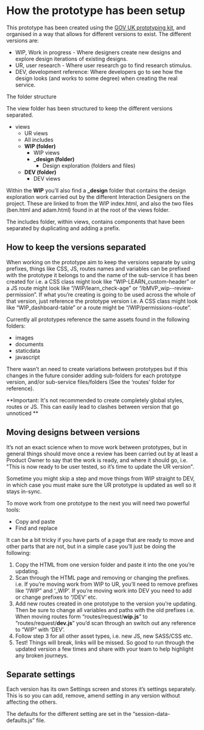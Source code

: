 # How the prototype has been setup

This prototype has been created using the [GOV UK prototyping kit](https://prototype-kit.service.gov.uk/docs/create-new-prototype), and organised in a way that allows for different versions to exist. The different versions are:

- WIP, Work in progress - Where designers create new designs and explore design iterations of existing designs. 
- UR, user research - Where user research go to find research stimulus.
- DEV, development reference: Where developers go to see how the design looks (and works to some degree) when creating the real service.

The folder structure

The view folder has been structured to keep the different versions separated.

- views
	- UR views
	- All includes
	- **WIP (folder)**
		- WIP views
		- **_design (folder)**
			- Design exploration (folders and files)
	- **DEV (folder)**
		- DEV views

Within the **WIP** you’ll also find a **_design** folder that contains the design exploration work carried out by the different Interaction Designers on the project. These are linked to from the WIP index.html, and also the two files (ben.html and adam.html) found in at the root of the views folder.

The includes folder, within views, contains components that have been separated by duplicating and adding a prefix.

## How to keep the versions separated

When working on the prototype aim to keep the versions separate by using prefixes, things like CSS, JS, routes names and variables can be prefixed with the prototype it belongs to and the name of the sub-service it has been created for i.e. a CSS class might look like  “WIP-LEARN_custom-header” or a JS route might look like “/WIP/learn_check-age” or “/bMVP_wip--review-permission”. If what you’re creating is going to be used across the whole of that version, just reference the prototype version i.e. A CSS class might look like “WIP_dashboard-table” or a route might be “/WIP/permissions-route”.

Currently all prototypes reference the same assets found in the following folders: 
- images
- documents
- staticdata
- javascript

There wasn’t an need to create variations between prototypes but if this changes in the future consider adding sub-folders for each prototype version, and/or sub-service files/folders (See the ‘routes’ folder for reference).

**Important: It's not recommended to create completely global styles, routes or JS. This can easily lead to clashes between version that go unnoticed **

## Moving designs between versions

It’s not an exact science when to move work between prototypes, but in general things should move once a review has been carried out by at least a Product Owner to say that the work is ready, and where it should go, i.e. "This is now ready to be user tested, so it’s time to update the UR version".

Sometime you might skip a step and move things from WIP straight to DEV, in which case you must make sure the UR prototype is updated as well so it stays in-sync.

To move work from one prototype to the next you will need two powerful tools:
- Copy and paste
- Find and replace

It can be a bit tricky if you have parts of a page that are ready to move and other parts that are not, but in a simple case you’ll just be doing the following:
1. Copy the HTML from one version folder and paste it into the one you’re updating.
2. Scan through the HTML page and removing or changing the prefixes. i.e. If you’re moving work from WIP to UR, you’ll need to remove prefixes like “/WIP” and ‘_WIP’. If you’re moving work into DEV you need to add or change prefixes to “/DEV’ etc.
3. Add new routes created in one prototype to the version you’re updating. Then be sure to change all variables and paths with the old prefixes i.e. When moving routes form “routes/request/**wip.js**” to “routes/request/**dev.js**” you’d scan through an switch out any reference to “WIP” with ‘DEV’.
4. Follow step 3 for all other asset types, i.e. new JS, new SASS/CSS etc.
5. Test! Things will break, links will be missed. So good to run through the updated version a few times and share with your team to help highlight any broken journeys. 

## Separate settings

Each version has its own Settings screen and stores it’s settings separately. This is so you can add, remove, amend setting in any version without affecting the others.

The defaults for the different setting are set in the “session-data-defaults.js” file.